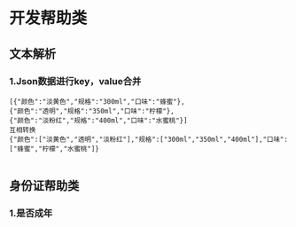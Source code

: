 # 开发帮助类

## 文本解析

### 1.Json数据进行key，value合并

```
[{"颜色":"淡黄色","规格":"300ml","口味":"蜂蜜"},
{"颜色":"透明","规格":"350ml","口味":"柠檬"},
{"颜色":"淡粉红","规格":"400ml","口味":"水蜜桃"}]
互相转换
{"颜色":["淡黄色","透明","淡粉红"],"规格":["300ml","350ml","400ml"],"口味":["蜂蜜","柠檬","水蜜桃"]}


```

## 身份证帮助类

### 1.是否成年


